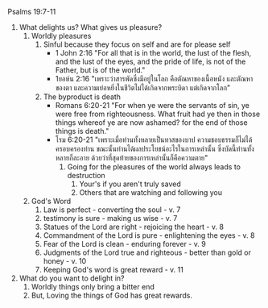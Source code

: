 Psalms 19:7-11

1. What delights us? What gives us pleasure?
	1. Worldly pleasures
		1. Sinful because they focus on self and are for please self
			- 1 John 2:16 "For all that is in the world, the lust of the flesh, and the lust of the eyes, and the pride of life, is not of the Father, but is of the world."
			- 1ยอห์น 2:16 "เพราะว่าสารพัดซึ่งมีอยู่ในโลก คือตัณหาของเนื้อหนัง และตัณหาของตา และความเย่อหยิ่งในชีวิตไม่ได้เกิดจากพระบิดา แต่เกิดจากโลก"
		2. The byproduct is death
			- Romans 6:20-21 "For when ye were the servants of sin, ye were free from righteousness. What fruit had ye then in those things whereof ye are now ashamed? for the end of those things is death."
			- โรม 6:20-21 "เพราะเมื่อท่านทั้งหลายเป็นทาสของบาป ความชอบธรรมก็ไม่ได้ครอบครองท่าน ขณะนั้นท่านได้ผลประโยชน์อะไรในการเหล่านั้น ซึ่งบัดนี้ท่านทั้งหลายก็ละอาย ด้วยว่าที่สุดท้ายของการเหล่านั้นก็คือความตาย"
				1. Going for the pleasures of the world always leads to destruction
					1. Your's if you aren't truly saved
					2. Others that are watching and following you
	2. God's Word
		1. Law is perfect - converting the soul - v. 7
		2. testimony is sure - making us wise - v. 7
		3. Statues of the Lord are right - rejoicing the heart - v. 8
		4. Commandment of the Lord is pure - enlightening the eyes - v. 8
		5. Fear of the Lord is clean - enduring forever - v. 9
		6. Judgments of the Lord true and righteous - better than gold or honey - v. 10
		7. Keeping God's word is great reward - v. 11
2. What do you want to delight in?
   1. Worldly things only bring a bitter end
   2. But, Loving the things of God has great rewards.